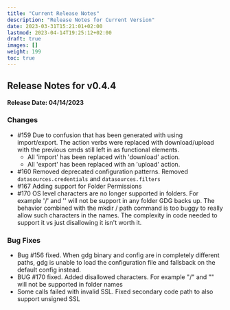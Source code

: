 ```yaml
---
title: "Current Release Notes"
description: "Release Notes for Current Version"
date: 2023-03-31T15:21:01+02:00
lastmod: 2023-04-14T19:25:12+02:00
draft: true
images: []
weight: 199
toc: true
---
```


##  Release Notes for v0.4.4
**Release Date: 04/14/2023**


### Changes
  - #159 Due to confusion that has been generated with using import/export.  The action verbs were replaced with download/upload with the previous cmds still left in as functional elements.
      - All 'import' has been replaced with 'download' action.
      - All 'export' has been replaced with an 'upload' action.
  - #160 Removed deprecated configuration patterns.  Removed `datasources.credentials` and  `datasources.filters`
  - #167 Adding support for Folder Permissions
  - #170 OS level characters are no longer supported in folders.  For example '/' and '\' will not be support in any folder GDG backs up.  The behavior combined with the mkdir / path command is too buggy to really
    allow such characters in the names.  The complexity in code needed to support it vs just disallowing it isn't worth it.


### Bug Fixes
  - Bug #156 fixed.  When gdg binary and config are in completely different paths, gdg is unable to load the configuration file and fallsback on the default config instead.
  - BUG #170 fixed.  Added disallowed characters.  For example "/" and "\" will not be supported in folder names
  - Some calls failed with invalid SSL.  Fixed secondary code path to also support unsigned SSL

